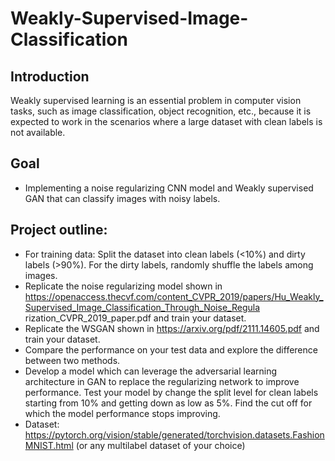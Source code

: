 # Weakly-Supervised-Image-Classification

## Introduction
Weakly supervised learning is an essential problem in computer vision tasks, such as image classification,
object recognition, etc., because it is expected to work in the scenarios where a large dataset with clean
labels is not available.


## Goal
- Implementing a noise regularizing CNN model and Weakly supervised GAN that can classify images with noisy labels.

## Project outline:
- For training data: Split the dataset into clean labels (<10%) and dirty labels (>90%). For the dirty labels, randomly shuffle the labels
among images.
- Replicate the noise regularizing model shown
in https://openaccess.thecvf.com/content_CVPR_2019/papers/Hu_Weakly_Supervised_Image_Classification_Through_Noise_Regula
rization_CVPR_2019_paper.pdf and train your dataset.
- Replicate the WSGAN shown in https://arxiv.org/pdf/2111.14605.pdf and train your dataset.
- Compare the performance on your test data and explore the difference between two methods.
- Develop a model which can leverage the adversarial learning architecture in GAN to replace the regularizing network to improve
performance. Test your model by change the split level for clean labels starting from 10% and getting down as low as 5%. Find the cut
off for which the model performance stops improving.
- Dataset: https://pytorch.org/vision/stable/generated/torchvision.datasets.FashionMNIST.html (or any multilabel dataset of your
choice)
